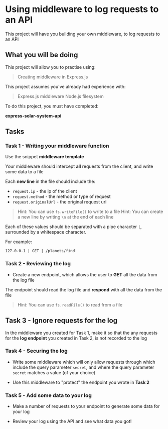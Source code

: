 # Using middleware to log requests to an API

This project will have you building your own middleware, to log requests to an API

## What you will be doing

This project will allow you to practise using:

> Creating middleware in Express.js

This project assumes you've already had experience with:

> Express.js middleware
> Node.js filesystem

To do this project, you must have completed:

**express-solar-system-api**

## Tasks

### Task 1 - Writing your middleware function

Use the snippet **middleware template**

Your middleware should intercept **all** requests from the client, and write some data to a file

Each **new line** in the file should include the:

- `request.ip` - the ip of the client
- `request.method` - the method or type of request
- `request.originalUrl` - the original request url

> Hint: You can use `fs.writeFile()` to write to a file
> Hint: You can create a new line by writing `\n` at the end of each line

Each of these values should be separated with a pipe character `|`, surrounded by a whitespace character.

For example:

```text
127.0.0.1 | GET | /planets/find
```

### Task 2 - Reviewing the log

- Create a new endpoint, which allows the user to **GET** all the data from the log file

The endpoint should read the log file and **respond** with all the data from the file

> Hint: You can use `fs.readFile()` to read from a file

## Task 3 - Ignore requests for the log

In the middleware you created for Task 1, make it so that the any requests for the **log endpoint** you created in Task 2, is not recorded to the log

### Task 4 - Securing the log

- Write some middleware which will only allow requests through which include the query parameter `secret`, and where the query parameter `secret` matches a value (of your choice)

- Use this middleware to "protect" the endpoint you wrote in **Task 2**

### Task 5 - Add some data to your log

- Make a number of requests to your endpoint to generate some data for your log

- Review your log using the API and see what data you got!
